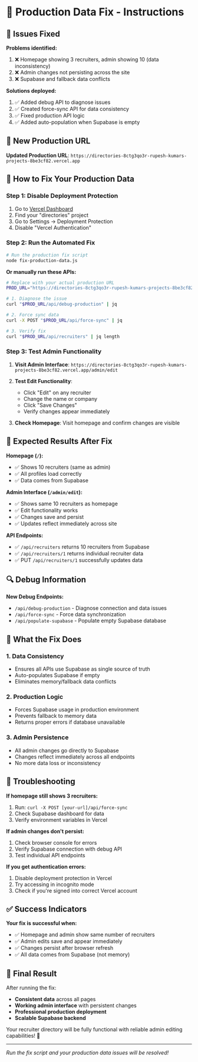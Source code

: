 # 🔧 Production Data Fix - Instructions

## 🎯 Issues Fixed

**Problems identified:**
1. ❌ Homepage showing 3 recruiters, admin showing 10 (data inconsistency)
2. ❌ Admin changes not persisting across the site
3. ❌ Supabase and fallback data conflicts

**Solutions deployed:**
1. ✅ Added debug API to diagnose issues
2. ✅ Created force-sync API for data consistency
3. ✅ Fixed production API logic
4. ✅ Added auto-population when Supabase is empty

## 🚀 New Production URL

**Updated Production URL**: `https://directories-8ctg3qo3r-rupesh-kumars-projects-8be3cf82.vercel.app`

## 🔧 How to Fix Your Production Data

### Step 1: Disable Deployment Protection
1. Go to [Vercel Dashboard](https://vercel.com/dashboard)
2. Find your "directories" project
3. Go to Settings → Deployment Protection
4. Disable "Vercel Authentication"

### Step 2: Run the Automated Fix
```bash
# Run the production fix script
node fix-production-data.js
```

**Or manually run these APIs:**

```bash
# Replace with your actual production URL
PROD_URL="https://directories-8ctg3qo3r-rupesh-kumars-projects-8be3cf82.vercel.app"

# 1. Diagnose the issue
curl "$PROD_URL/api/debug-production" | jq

# 2. Force sync data
curl -X POST "$PROD_URL/api/force-sync" | jq

# 3. Verify fix
curl "$PROD_URL/api/recruiters" | jq length
```

### Step 3: Test Admin Functionality

1. **Visit Admin Interface**: `https://directories-8ctg3qo3r-rupesh-kumars-projects-8be3cf82.vercel.app/admin/edit`

2. **Test Edit Functionality**:
   - Click "Edit" on any recruiter
   - Change the name or company
   - Click "Save Changes"
   - Verify changes appear immediately

3. **Check Homepage**: Visit homepage and confirm changes are visible

## 🧪 Expected Results After Fix

**Homepage (`/`):**
- ✅ Shows 10 recruiters (same as admin)
- ✅ All profiles load correctly
- ✅ Data comes from Supabase

**Admin Interface (`/admin/edit`):**
- ✅ Shows same 10 recruiters as homepage
- ✅ Edit functionality works
- ✅ Changes save and persist
- ✅ Updates reflect immediately across site

**API Endpoints:**
- ✅ `/api/recruiters` returns 10 recruiters from Supabase
- ✅ `/api/recruiters/1` returns individual recruiter data
- ✅ PUT `/api/recruiters/1` successfully updates data

## 🔍 Debug Information

**New Debug Endpoints:**
- `/api/debug-production` - Diagnose connection and data issues
- `/api/force-sync` - Force data synchronization
- `/api/populate-supabase` - Populate empty Supabase database

## 🎯 What the Fix Does

### 1. **Data Consistency**
- Ensures all APIs use Supabase as single source of truth
- Auto-populates Supabase if empty
- Eliminates memory/fallback data conflicts

### 2. **Production Logic**
- Forces Supabase usage in production environment
- Prevents fallback to memory data
- Returns proper errors if database unavailable

### 3. **Admin Persistence**
- All admin changes go directly to Supabase
- Changes reflect immediately across all endpoints
- No more data loss or inconsistency

## 🚨 Troubleshooting

**If homepage still shows 3 recruiters:**
1. Run: `curl -X POST [your-url]/api/force-sync`
2. Check Supabase dashboard for data
3. Verify environment variables in Vercel

**If admin changes don't persist:**
1. Check browser console for errors
2. Verify Supabase connection with debug API
3. Test individual API endpoints

**If you get authentication errors:**
1. Disable deployment protection in Vercel
2. Try accessing in incognito mode
3. Check if you're signed into correct Vercel account

## ✅ Success Indicators

**Your fix is successful when:**
- ✅ Homepage and admin show same number of recruiters
- ✅ Admin edits save and appear immediately
- ✅ Changes persist after browser refresh
- ✅ All data comes from Supabase (not memory)

## 🎉 Final Result

After running the fix:
- **Consistent data** across all pages
- **Working admin interface** with persistent changes
- **Professional production deployment**
- **Scalable Supabase backend**

Your recruiter directory will be fully functional with reliable admin editing capabilities! 🚀

---

*Run the fix script and your production data issues will be resolved!*